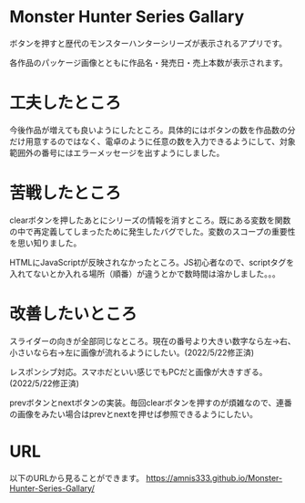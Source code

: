 # Monster Hunter Series Gallary
ボタンを押すと歴代のモンスターハンターシリーズが表示されるアプリです。

各作品のパッケージ画像とともに作品名・発売日・売上本数が表示されます。

# 工夫したところ
今後作品が増えても良いようにしたところ。具体的にはボタンの数を作品数の分だけ用意するのではなく、電卓のように任意の数を入力できるようにして、対象範囲外の番号にはエラーメッセージを出すようにしました。

# 苦戦したところ
clearボタンを押したあとにシリーズの情報を消すところ。既にある変数を関数の中で再定義してしまったために発生したバグでした。変数のスコープの重要性を思い知りました。

HTMLにJavaScriptが反映されなかったところ。JS初心者なので、scriptタグを入れてないとか入れる場所（順番）が違うとかで数時間は溶かしました。。。

# 改善したいところ
スライダーの向きが全部同じなところ。現在の番号より大きい数字なら左→右、小さいなら右→左に画像が流れるようにしたい。(2022/5/22修正済)

レスポンシブ対応。スマホだといい感じでもPCだと画像が大きすぎる。(2022/5/22修正済)

prevボタンとnextボタンの実装。毎回clearボタンを押すのが煩雑なので、連番の画像をみたい場合はprevとnextを押せば参照できるようにしたい。

# URL
以下のURLから見ることができます。
https://amnis333.github.io/Monster-Hunter-Series-Gallary/
